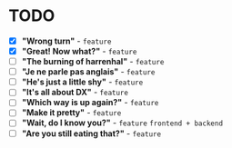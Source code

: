# TODO

- [x] **"Wrong turn"** - `feature`
- [x] **"Great! Now what?"** - `feature`
- [ ] **"The burning of harrenhal"** - `feature`
- [ ] **"Je ne parle pas anglais"** - `feature`
- [ ] **"He's just a little shy"** - `feature`
- [ ] **"It's all about DX"** - `feature`
- [ ] **"Which way is up again?"** - `feature`
- [ ] **"Make it pretty"** - `feature`
- [ ] **"Wait, do I know you?"** - `feature` `frontend + backend`
- [ ] **"Are you still eating that?"** - `feature`

